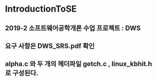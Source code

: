 # IntroductionToSE
## 2019-2 소프트웨어공학개론 수업 프로젝트 : DWS
## 요구 사항은 DWS_SRS.pdf 확인
## alpha.c 와 두 개의 헤더파일 getch.c , linux_kbhit.h 로 구성된다.
